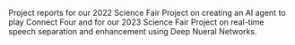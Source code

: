 Project reports for our 2022 Science Fair Project on creating an AI agent to play Connect Four and for our 2023 Science Fair Project on real-time speech separation and enhancement using Deep Nueral Networks. 
